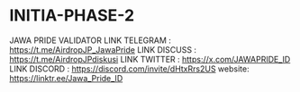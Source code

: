 # INITIA-PHASE-2
JAWA PRIDE VALIDATOR  LINK TELEGRAM : https://t.me/AirdropJP_JawaPride LINK DISCUSS  : https://t.me/AirdropJPdiskusi LINK TWITTER  : https://x.com/JAWAPRIDE_ID LINK DISCORD  : https://discord.com/invite/dHtxRrs2US  website: https://linktr.ee/Jawa_Pride_ID
